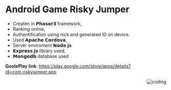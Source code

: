 # Android Game Risky Jumper

* Createn in 𝗣𝗵𝗮𝘀𝗲𝗿𝟯 framework,
* Ranking online,
* Authentification using nick and generated ID on device.
* Used 𝗔𝗽𝗮𝗰𝗵𝗲 𝗖𝗼𝗿𝗱𝗼𝘃𝗮,
* Server enviroment 𝗡𝗼𝗱𝗲.𝗷𝘀
* 𝗘𝘅𝗽𝗿𝗲𝘀𝘀.𝗷𝘀 library used,
* 𝗠𝗼𝗻𝗴𝗼𝗱𝗯 database used

𝐆𝐨𝐨𝐥𝐞𝐏𝐥𝐚𝐲 𝐥𝐢𝐧𝐤: https://play.google.com/store/apps/details?id=com.riskyjumper.app

<img align="right" alt="coding" src="https://i.ytimg.com/vi/zPRiNFE4dPk/maxresdefault.jpg">

